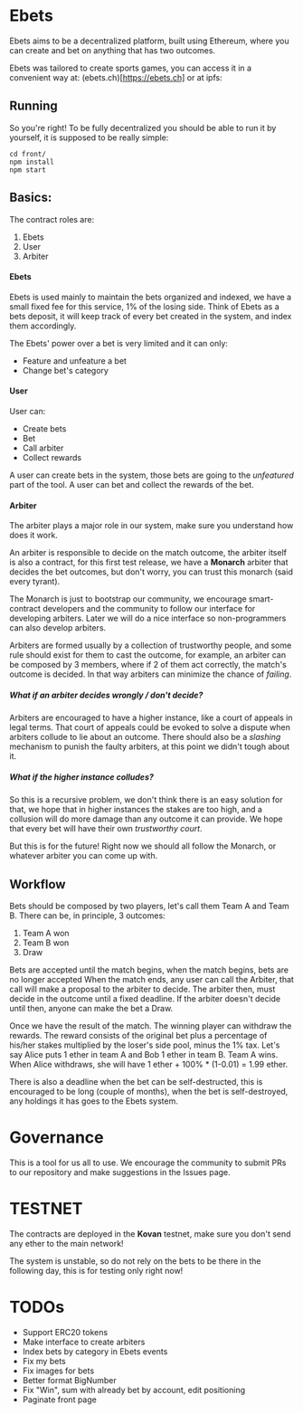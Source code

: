 # Ebets
Ebets aims to be a decentralized platform, built using Ethereum, where you
can create and bet on anything that has two outcomes.

Ebets was tailored to create sports games, you can access it in a convenient way
at: (ebets.ch)[https://ebets.ch] or at ipfs: 

## Running
So you're right! To be fully decentralized you should be able to run it by yourself,
it is supposed to be really simple:
```
cd front/
npm install
npm start
```

## Basics:
The contract roles are:

1. Ebets
2. User
3. Arbiter

#### Ebets
Ebets is used mainly to maintain the bets organized and indexed, we have a small fixed
fee for this service, 1% of the losing side.
Think of Ebets as a bets deposit, it will keep track of every bet created in the system,
and index them accordingly.

The Ebets' power over a bet is very limited and it can only:

* Feature and unfeature a bet
* Change bet's category

#### User
User can:

* Create bets
* Bet
* Call arbiter
* Collect rewards

A user can create bets in the system, those bets are going to the *unfeatured* part of the tool.
A user can bet and collect the rewards of the bet.

#### Arbiter
The arbiter plays a major role in our system, make sure you understand how does it work.

An arbiter is responsible to decide on the match outcome, the arbiter itself is also a contract,
for this first test release, we have a **Monarch** arbiter that decides the bet outcomes, but
don't worry, you can trust this monarch (said every tyrant).

The Monarch is just to bootstrap our community, we encourage smart-contract developers and the community
to follow our interface for developing arbiters. Later we will do a nice interface so non-programmers
can also develop arbiters.

Arbiters are formed usually by a collection of trustworthy people, and some rule should exist for them
to cast the outcome, for example, an arbiter can be composed by 3 members, where if 2 of them act
correctly, the match's outcome is decided. In that way arbiters can minimize the chance of *failing*.

##### What if an arbiter decides wrongly / don't decide?
Arbiters are encouraged to have a higher instance, like a court of appeals in legal terms. That court
of appeals could be evoked to solve a dispute when arbiters collude to lie about an outcome.
There should also be a *slashing* mechanism to punish the faulty arbiters, at this point we didn't
tough about it.

##### What if the higher instance colludes?
So this is a recursive problem, we don't think there is an easy solution for that, we hope
that in higher instances the stakes are too high, and a collusion will do more damage than
any outcome it can provide. We hope that every bet will have their own *trustworthy court*.

But this is for the future! Right now we should all follow the Monarch, or whatever arbiter you can come
up with.

## Workflow

Bets should be composed by two players, let's call them Team A and Team B. There can be, in principle, 3 outcomes:

1. Team A won
2. Team B won
3. Draw

Bets are accepted until the match begins, when the match begins, bets are no longer accepted
When the match ends, any user can call the Arbiter, that call will make a proposal to the arbiter to decide.
The arbiter then, must decide in the outcome until a fixed deadline.
If the arbiter doesn't decide until then, anyone can make the bet a Draw.

Once we have the result of the match. The winning player can withdraw the rewards.
The reward consists of the original bet plus a percentage of his/her stakes multiplied by the loser's side pool,
minus the 1% tax.
Let's say Alice puts 1 ether in team A and Bob 1 ether in team B. Team A wins.
When Alice withdraws, she will have 1 ether + 100% * (1-0.01) = 1.99 ether.

There is also a deadline when the bet can be self-destructed, this is encouraged to be long (couple of months),
when the bet is self-destroyed, any holdings it has goes to the Ebets system.

# Governance
This is a tool for us all to use.
We encourage the community to submit PRs to our repository and make suggestions in the Issues page. 

# TESTNET
The contracts are deployed in the **Kovan** testnet, make sure you don't send any ether to the main network!

The system is unstable, so do not rely on the bets to be there in the following day, this is for testing only
right now!

# TODOs
* Support ERC20 tokens
* Make interface to create arbiters
* Index bets by category in Ebets events
* Fix my bets
* Fix images for bets
* Better format BigNumber
* Fix "Win", sum with already bet by account, edit positioning
* Paginate front page

